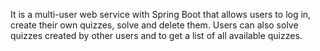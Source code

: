 It is a multi-user web service with Spring Boot that allows users to log in, create their own quizzes, solve and delete them. Users can also solve quizzes created by other users and to get a list of all available quizzes.